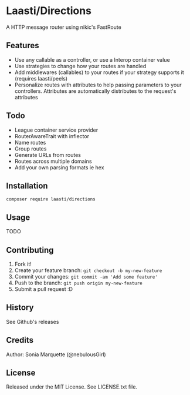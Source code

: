 # Laasti/Directions

A HTTP message router using nikic's FastRoute

## Features

* Use any callable as a controller, or use a Interop container value
* Use strategies to change how your routes are handled
* Add middlewares (callables) to your routes if your strategy supports it (requires laasti/peels)
* Personalize routes with attributes to help passing parameters to your controllers. Attributes are automatically distributes to the request's attributes


## Todo

* League container service provider
* RouterAwareTrait with inflector
* Name routes
* Group routes
* Generate URLs from routes
* Routes across multiple domains
* Add your own parsing formats ie hex

## Installation

```
composer require laasti/directions
```

## Usage

TODO

## Contributing

1. Fork it!
2. Create your feature branch: `git checkout -b my-new-feature`
3. Commit your changes: `git commit -am 'Add some feature'`
4. Push to the branch: `git push origin my-new-feature`
5. Submit a pull request :D

## History

See Github's releases

## Credits

Author: Sonia Marquette (@nebulousGirl)

## License

Released under the MIT License. See LICENSE.txt file.




